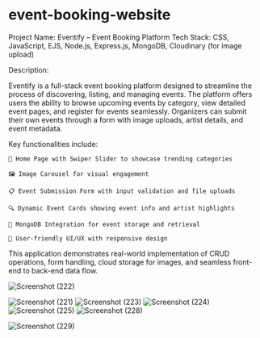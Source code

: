 ﻿# event-booking-website
Project Name: Eventify – Event Booking Platform
Tech Stack:  CSS, JavaScript, EJS, Node.js, Express.js, MongoDB, Cloudinary (for image upload)

Description:

Eventify is a full-stack event booking platform designed to streamline the process of discovering, listing, and managing events. The platform offers users the ability to browse upcoming events by category, view detailed event pages, and register for events seamlessly. Organizers can submit their own events through a form with image uploads, artist details, and event metadata.

Key functionalities include:

    🎯 Home Page with Swiper Slider to showcase trending categories

    🖼️ Image Carousel for visual engagement

    📋 Event Submission Form with input validation and file uploads

    🔍 Dynamic Event Cards showing event info and artist highlights

    📁 MongoDB Integration for event storage and retrieval

    🧾 User-friendly UI/UX with responsive design

This application demonstrates real-world implementation of CRUD operations, form handling, cloud storage for images, and seamless front-end to back-end data flow.

![Screenshot (222)](https://github.com/user-attachments/assets/9d1157d9-0dc4-40a0-883f-ea44aa083ef5)

![Screenshot (221)](https://github.com/user-attachments/assets/faaaf1f0-be72-47fd-8710-fe43b73690a3)
![Screenshot (223)](https://github.com/user-attachments/assets/cc83f3dd-e291-48f5-b4f4-8df0418b5122) ![Screenshot (224)](https://github.com/user-attachments/assets/d4d7af2f-2c30-40b9-9e35-029154b2f7de) 
![Screenshot (225)](https://github.com/user-attachments/assets/f0a6ca22-c545-4d64-b39d-e23007ebf4fb)
![Screenshot (228)](https://github.com/user-attachments/assets/82df3369-5ad5-48d8-ac8b-ba6f0882d98d)



![Screenshot (229)](https://github.com/user-attachments/assets/1a98dc64-4cae-4947-b8d0-4135f2eaee6a)

